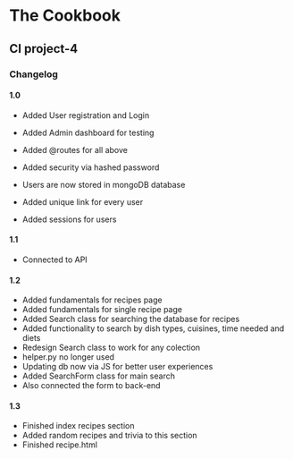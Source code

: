 # The Cookbook

## CI project-4

### Changelog

#### 1.0

- Added User registration and Login  
- Added Admin dashboard for testing
- Added @routes for all above

- Added security via hashed password

- Users are now stored in mongoDB database

- Added unique link for every user
- Added sessions for users

#### 1.1

- Connected to API

#### 1.2

- Added fundamentals for recipes page
- Added fundamentals for single recipe page
- Added Search class for searching the database for recipes
- Added functionality to search by dish types, cuisines, time needed and diets
- Redesign  Search class to work for any colection
- helper.py no longer used
- Updating db now via JS for better user experiences
- Added SearchForm class for main search 
- Also connected the form to back-end 

#### 1.3

- Finished index recipes section
- Added random recipes and trivia to this section
- Finished recipe.html